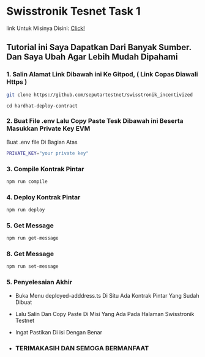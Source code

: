 # Swisstronik Tesnet Task 1

link Untuk Misinya Disini: [Click!](https://www.swisstronik.com/testnet2/dashboard)

## Tutorial ini Saya Dapatkan Dari Banyak Sumber. Dan Saya Ubah Agar Lebih Mudah Dipahami

### 1. Salin Alamat Link Dibawah ini Ke Gitpod, ( Link Copas Diawali Https ) 

```bash
git clone https://github.com/seputartestnet/swisstronik_incentivized
```

```
cd hardhat-deploy-contract
```

### 2. Buat File .env Lalu Copy Paste Tesk Dibawah ini Beserta Masukkan Private Key EVM

Buat .env file Di Bagian Atas

```bash
PRIVATE_KEY="your private key"
```


### 3. Compile Kontrak Pintar

```bash
npm run compile
```

### 4. Deploy Kontrak Pintar

```bash
npm run deploy
```

### 5. Get Message

```bash
npm run get-message
```

### 8. Get Message

```bash
npm run set-message
```

### 5. Penyelesaian Akhir

- Buka Menu deployed-adddress.ts Di Situ Ada Kontrak Pintar Yang Sudah Dibuat
- Lalu Salin Dan Copy Paste Di Misi Yang Ada Pada Halaman Swisstronik Testnet
- Ingat Pastikan Di isi Dengan Benar

- ### TERIMAKASIH DAN SEMOGA BERMANFAAT
